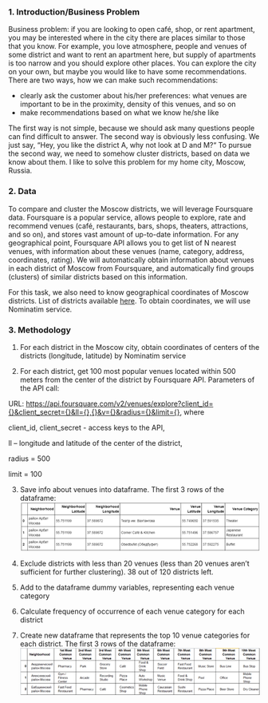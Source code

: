 ### 1. Introduction/Business Problem
Business problem: if you are looking to open café, shop, or rent apartment, you may be interested where in the city there are places similar to those that you know. For example, you love atmosphere, people and venues of some district and want to rent an apartment here, but supply of apartments is too narrow and you should explore other places. You can explore the city on your own, but maybe you would like to have some recommendations. 
There are two ways, how we can make such recommendations:
-	clearly ask the customer about his/her preferences: what venues are important to be in the proximity, density of this venues, and so on
-	make recommendations based on what we know he/she like

The first way is not simple, because we should ask many questions people can find difficult to answer. 
The second way is obviously less confusing. We just say, “Hey, you like the district A, why not look at D and M?“ 
To pursue the second way, we need to somehow cluster districts, based on data we know about them. 
I like to solve this problem for my home city, Moscow, Russia.  

### 2. Data
To compare and cluster the Moscow districts, we will leverage Foursquare data. Foursquare is a popular service, allows people to explore, rate and recommend venues (café, restaurants, bars, shops, theaters, attractions, and so on), and stores vast amount of up-to-date information. For any geographical point, Foursquare API allows you to get list of N nearest venues, with information about these venues (name, category, address, coordinates, rating). We will automatically obtain information about venues in each district of Moscow from Foursquare, and automatically find groups (clusters) of similar districts based on this information.

For this task, we also need to know geographical coordinates of Moscow districts. List of districts available [here]( https://ru.wikipedia.org/wiki/%D0%A1%D0%BF%D0%B8%D1%81%D0%BE%D0%BA_%D1%80%D0%B0%D0%B9%D0%BE%D0%BD%D0%BE%D0%B2_%D0%B8_%D0%BF%D0%BE%D1%81%D0%B5%D0%BB%D0%B5%D0%BD%D0%B8%D0%B9_%D0%9C%D0%BE%D1%81%D0%BA%D0%B2%D1%8B). To obtain coordinates, we will use Nominatim service.

### 3. Methodology

1.	For each district in the Moscow city, obtain coordinates of centers of the districts (longitude, latitude) by Nominatim service

2.	For each district, get 100 most popular venues located within 500 meters from the center of the district by Foursquare API. 
Parameters of the API call:

URL: https://api.foursquare.com/v2/venues/explore?client_id={}&client_secret={}&ll={},{}&v={}&radius={}&limit={}, where 

client_id, client_secret - access keys to the API, 

ll – longitude and latitude of the center of the district, 

radius = 500

limit = 100

3.	Save info about venues into dataframe. The first 3 rows of the dataframe:
 ![alt text](https://raw.githubusercontent.com/fedormalyshev/Moscow_Neighborhoods/master/t1.png)

4.	Exclude districts with less than 20 venues (less than 20 venues aren’t sufficient for further clustering). 38 out of 120 districts left.

5.	Add to the dataframe dummy variables, representing each venue category

6.	Calculate frequency of occurrence of each venue category for each district

7.	 Create new dataframe that represents the top 10 venue categories for each district. The first 3 rows of the dataframe:
 ![alt text](https://raw.githubusercontent.com/fedormalyshev/Moscow_Neighborhoods/master/t2.png)
